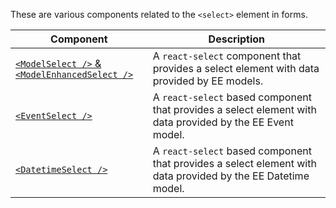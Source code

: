 These are various components related to the `<select>` element in forms.

| Component | Description |
| --------- | ----------- |
| [`<ModelSelect />` & `<ModelEnhancedSelect />`](model-select.md)|  A `react-select` component that provides a select element with data provided by EE models. |
| [`<EventSelect />`](event-select.md) | A `react-select` based component that provides a select element with data provided by the EE Event model. |
| [`<DatetimeSelect />`](datetime-select.md) | A `react-select` based component that provides a select element with data provided by the EE Datetime model.